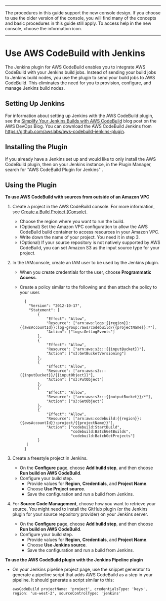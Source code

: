 --------

 The procedures in this guide support the new console design\. If you choose to use the older version of the console, you will find many of the concepts and basic procedures in this guide still apply\. To access help in the new console, choose the information icon\.

--------

# Use AWS CodeBuild with Jenkins<a name="jenkins-plugin"></a>

The Jenkins plugin for AWS CodeBuild enables you to integrate AWS CodeBuild with your Jenkins build jobs\. Instead of sending your build jobs to Jenkins build nodes, you use the plugin to send your build jobs to AWS CodeBuild\. This eliminates the need for you to provision, configure, and manage Jenkins build nodes\.

## Setting Up Jenkins<a name="setup-jenkins"></a>

For information about setting up Jenkins with the AWS CodeBuild plugin, see the [ Simplify Your Jenkins Builds with AWS CodeBuild](https://aws.amazon.com/blogs/devops/simplify-your-jenkins-builds-with-aws-codebuild/) blog post on the AWS DevOps Blog\. You can download the AWS CodeBuild Jenkins from [ https://github\.com/awslabs/aws\-codebuild\-jenkins\-plugin](https://github.com/awslabs/aws-codebuild-jenkins-plugin)\.

## Installing the Plugin<a name="plugin-installation"></a>

If you already have a Jenkins set up and would like to only install the AWS CodeBuild plugin, then on your Jenkins instance, in the Plugin Manager, search for "AWS CodeBuild Plugin for Jenkins" \.

## Using the Plugin<a name="plugin-usage"></a><a name="source-available-outside-of-your-vpc"></a>

**To use AWS CodeBuild with sources from outside of an Amazon VPC**

1. Create a project in the AWS CodeBuild console\. For more information, see [Create a Build Project \(Console\)](create-project.md#create-project-console)\. 
   + Choose the region where you want to run the build\.
   + \(Optional\) Set the Amazon VPC configuration to allow the AWS CodeBuild build container to access resources in your Amazon VPC\.
   + Write down the name of your project\. You need it in step 3\.
   + \(Optional\) If your source repository is not natively supported by AWS CodeBuild, you can set Amazon S3 as the input source type for your project\.

1. In the IAMconsole, create an IAM user to be used by the Jenkins plugin\. 
   + When you create credentials for the user, choose **Programmatic Access**\.
   + Create a policy similar to the following and then attach the policy to your user\.

     ```
       {
         "Version": "2012-10-17",
         "Statement": [
             {
                 "Effect": "Allow",
                 "Resource": ["arn:aws:logs:{{region}}:{{awsAccountId}}:log-group:/aws/codebuild/{{projectName}}:*"],
                 "Action": ["logs:GetLogEvents"]
             },
             {
                 "Effect": "Allow",
                 "Resource": ["arn:aws:s3:::{{inputBucket}}"],
                 "Action": ["s3:GetBucketVersioning"]
             },
             {
                 "Effect": "Allow",
                 "Resource": ["arn:aws:s3:::{{inputBucket}}/{{inputObject}}"],
                 "Action": ["s3:PutObject"]
             },
             {
                 "Effect": "Allow",
                 "Resource": ["arn:aws:s3:::{{outputBucket}}/*"],
                 "Action": ["s3:GetObject"]
             },
             {
                 "Effect": "Allow",
                 "Resource": ["arn:aws:codebuild:{{region}}:{{awsAccountId}}:project/{{projectName}}"],
                 "Action": ["codebuild:StartBuild",
                            "codebuild:BatchGetBuilds",
                            "codebuild:BatchGetProjects"]
             }
     	]
       }
     ```

1. Create a freestyle project in Jenkins\.
   + On the **Configure** page, choose **Add build step**, and then choose **Run build on AWS CodeBuild**\.
   + Configure your build step\.
     + Provide values for **Region**, **Credentials**, and **Project Name**\.
     + Choose **Use Project source**\.
     + Save the configuration and run a build from Jenkins\.

1. For **Source Code Management**, choose how you want to retrieve your source\. You might need to install the GitHub plugin \(or the Jenkins plugin for your source repository provider\) on your Jenkins server\.
   + On the **Configure** page, choose **Add build step**, and then choose **Run build on AWS CodeBuild**\.
   + Configure your build step\.
     + Provide values for **Region**, **Credentials**, and **Project Name**\.
     + Choose **Use Jenkins source**\.
     + Save the configuration and run a build from Jenkins\.<a name="jenkins-pipeline-plugin"></a>

**To use the AWS CodeBuild plugin with the Jenkins Pipeline plugin**
+ On your Jenkins pipeline project page, use the snippet generator to generate a pipeline script that adds AWS CodeBuild as a step in your pipeline\. It should generate a script similar to this:

  ```
  awsCodeBuild projectName: 'project', credentialsType: 'keys', region: 'us-west-2', sourceControlType: 'jenkins'
  ```